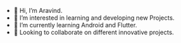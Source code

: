 - 👋 Hi, I’m Aravind.
- 👀 I’m interested in learning and developing new Projects.
- 🌱 I’m currently learning Android and Flutter.
- 💞️ Looking to collaborate on different innovative projects.

<!---
Arvi1302/Arvi1302 is a ✨ special ✨ repository because its `README.md` (this file) appears on your GitHub profile.
You can click the Preview link to take a look at your changes.
--->
